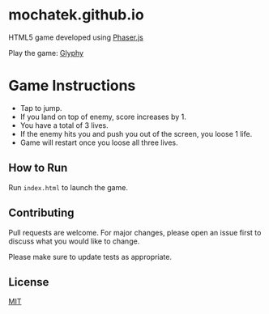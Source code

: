 # mochatek.github.io

HTML5 game developed using [Phaser.js](https://phaser.io/phaser3)

Play the game: [Glyphy](https://mochatek.github.io/)

# Game Instructions
- Tap to jump.
- If you land on top of enemy, score increases by 1.
- You have a total of 3 lives.
- If the enemy hits you and push you out of the screen, you loose 1 life.
- Game will restart once you loose all three lives.

## How to Run

Run `index.html` to launch the game.

## Contributing
Pull requests are welcome. For major changes, please open an issue first to discuss what you would like to change.

Please make sure to update tests as appropriate.

## License
[MIT](https://github.com/mochatek/mochatek.github.io/blob/master/LICENSE)
